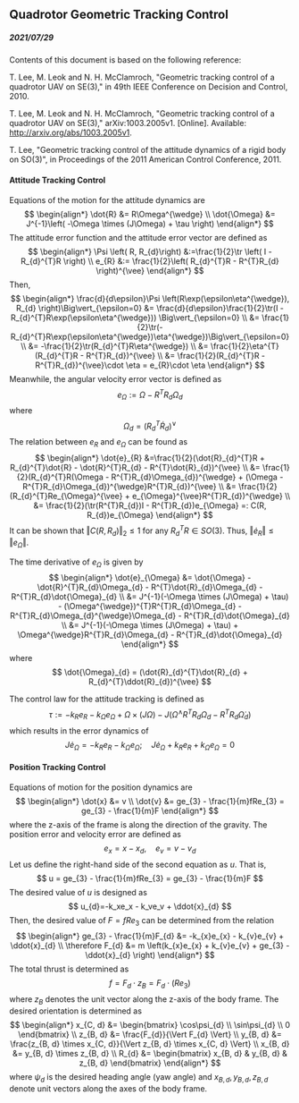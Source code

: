 ## Quadrotor Geometric Tracking Control

##### 2021/07/29

Contents of this document is based on the following reference:

T. Lee, M. Leok and N. H. McClamroch, "Geometric tracking control of a quadrotor UAV on SE(3)," in 49th IEEE Conference on Decision and Control, 2010.

T. Lee, M. Leok and N. H. McClamroch, "Geometric tracking control of a quadrotor UAV on SE(3)," arXiv:1003.2005v1. [Online]. Available: http://arxiv.org/abs/1003.2005v1.

T. Lee, "Geometric tracking control of the attitude dynamics of a rigid body on SO(3)", in Proceedings of the 2011 American Control Conference, 2011.



#### Attitude Tracking Control

Equations of the motion for the attitude dynamics are
$$
\begin{align*}
\dot{R} &= R\Omega^{\wedge} \\
\dot{\Omega} &= J^{-1}\left( -\Omega \times (J\Omega) + \tau \right)
\end{align*}
$$
The attitude error function and the attitude error vector are defined as
$$
\begin{align*}
\Psi \left( R, R_{d}\right) &:=\frac{1}{2}\tr \left( I - R_{d}^{T}R \right) \\
e_{R} &:= \frac{1}{2}\left( R_{d}^{T}R - R^{T}R_{d} \right)^{\vee}
\end{align*}
$$
Then,
$$
\begin{align*}
\frac{d}{d\epsilon}\Psi \left(R\exp(\epsilon\eta^{\wedge}), R_{d} \right)\Big\vert_{\epsilon=0} &= \frac{d}{d\epsilon}\frac{1}{2}\tr(I - R_{d}^{T}R\exp(\epsilon\eta^{\wedge})) \Big\vert_{\epsilon=0} \\
&= \frac{1}{2}\tr(-R_{d}^{T}R\exp(\epsilon\eta^{\wedge})\eta^{\wedge})\Big\vert_{\epsilon=0} \\
&= -\frac{1}{2}\tr(R_{d}^{T}R\eta^{\wedge}) \\
&= \frac{1}{2}\eta^{T}(R_{d}^{T}R - R^{T}R_{d})^{\vee} \\
&= \frac{1}{2}(R_{d}^{T}R - R^{T}R_{d})^{\vee}\cdot \eta = e_{R}\cdot \eta
\end{align*}
$$
Meanwhile, the angular velocity error vector is defined as
$$
e_{\Omega}:=\Omega - R^{T}R_{d}\Omega_{d}
$$
where
$$
\Omega_{d} =(R_{d}^{T}\dot{R}_{d})^{\vee}
$$
The relation between $e_{R}$ and $e_{\Omega}$​ can be found as
$$
\begin{align*}
\dot{e}_{R} &=\frac{1}{2}(\dot{R}_{d}^{T}R + R_{d}^{T}\dot{R} - \dot{R}^{T}R_{d} - R^{T}\dot{R}_{d})^{\vee} \\
&= \frac{1}{2}(R_{d}^{T}R(\Omega - R^{T}R_{d}\Omega_{d})^{\wedge} + (\Omega - R^{T}R_{d}\Omega_{d})^{\wedge}R^{T}R_{d})^{\vee} \\
&= \frac{1}{2}(R_{d}^{T}Re_{\Omega}^{\vee} + e_{\Omega}^{\vee}R^{T}R_{d})^{\wedge} \\
&= \frac{1}{2}(\tr(R^{T}R_{d})I - R^{T}R_{d})e_{\Omega} =: C(R, R_{d})e_{\Omega}
\end{align*}
$$
It can be shown that $\Vert C(R, R_{d})\Vert_{2} \le 1$ for any $R_{d}^{T}R \in SO(3)$​. Thus, $\Vert \dot{e}_{R}\Vert \le \Vert e_{\Omega}\Vert$.

The time derivative of $e_{\Omega}$ is given by
$$
\begin{align*}
\dot{e}_{\Omega} &= \dot{\Omega} - \dot{R}^{T}R_{d}\Omega_{d} - R^{T}\dot{R}_{d}\Omega_{d} - R^{T}R_{d}\dot{\Omega}_{d} \\
&= J^{-1}(-\Omega \times (J\Omega) + \tau) - (\Omega^{\wedge})^{T}R^{T}R_{d}\Omega_{d} - R^{T}R_{d}\Omega_{d}^{\wedge}\Omega_{d} - R^{T}R_{d}\dot{\Omega}_{d} \\
&= J^{-1}(-\Omega \times (J\Omega) + \tau) + \Omega^{\wedge}R^{T}R_{d}\Omega_{d} - R^{T}R_{d}\dot{\Omega}_{d}
\end{align*}
$$
where
$$
\dot{\Omega}_{d} = (\dot{R}_{d}^{T}\dot{R}_{d} + R_{d}^{T}\ddot{R}_{d})^{\vee}
$$


The control law for the attitude tracking is defined as
$$
\tau := -k_{R}e_{R} - k_{\Omega}e_{\Omega} + \Omega \times(J\Omega) - J(\Omega^{\wedge}R^{T}R_{d}\Omega_{d} - R^{T}R_{d}\dot{\Omega}_{d})
$$
which results in the error dynamics of
$$
J\dot{e}_{\Omega}=-k_{R}e_{R} - k_{\Omega}e_{\Omega}; \quad J\dot{e}_{\Omega} + k_{R}e_{R} + k_{\Omega}e_{\Omega} = 0
$$



#### Position Tracking Control

Equations of motion for the position dynamics are
$$
\begin{align*}
\dot{x} &= v \\
\dot{v} &= ge_{3} - \frac{1}{m}fRe_{3} = ge_{3} - \frac{1}{m}F
\end{align*}
$$
where the z-axis of the frame is along the direction of the gravity. The position error and velocity error are defined as
$$
e_{x} = x - x_{d},\quad e_{v} = v - v_{d}
$$
Let us define the right-hand side of the second equation as $u$. That is,
$$
u = ge_{3} - \frac{1}{m}fRe_{3} = ge_{3} - \frac{1}{m}F
$$
The desired value of $u$ is designed as
$$
u_{d}=-k_xe_x - k_ve_v + \ddot{x}_{d}
$$
Then, the desired value of $F=fRe_{3}$ can be determined from the relation
$$
\begin{align*}
ge_{3} - \frac{1}{m}F_{d} &= -k_{x}e_{x} - k_{v}e_{v} + \ddot{x}_{d} \\
\therefore F_{d} &= m \left(k_{x}e_{x} + k_{v}e_{v} + ge_{3} - \ddot{x}_{d} \right) 
\end{align*}
$$
The total thrust is determined as
$$
f = F_{d} \cdot z_{B} = F_{d} \cdot (Re_{3})
$$
where $z_{B}$ denotes the unit vector along the z-axis of the body frame. The desired orientation is determined as
$$
\begin{align*}
x_{C, d} &= \begin{bmatrix}
\cos\psi_{d} \\
\sin\psi_{d} \\
0
\end{bmatrix} \\
z_{B, d} &= \frac{F_{d}}{\Vert F_{d} \Vert} \\
y_{B, d} &= \frac{z_{B, d} \times x_{C, d}}{\Vert z_{B, d} \times x_{C, d} \Vert} \\
x_{B, d} &= y_{B, d} \times z_{B, d} \\
R_{d} &= \begin{bmatrix} x_{B, d} & y_{B, d} & z_{B, d} \end{bmatrix}
\end{align*}
$$
where $\psi_{d}$ is the desired heading angle (yaw angle) and $x_{B, d}, y_{B, d}, z_{B, d}$ denote unit vectors along the axes of the body frame.
